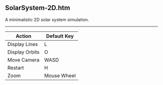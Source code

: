 SolarSystem-2D.htm
------------------

A minimalistic 2D solar system simulation.

---

Action         | Default Key
---------------|------------
Display Lines  | L
Display Orbits | O
Move Camera    | WASD
Restart        | H
Zoom           | Mouse Wheel

